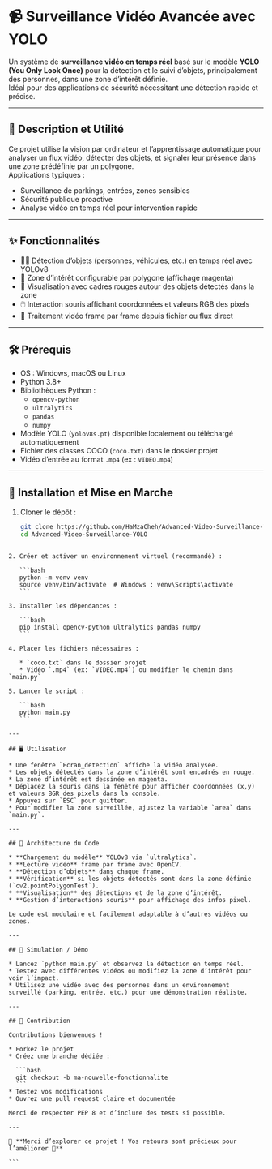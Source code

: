 # 📹 Surveillance Vidéo Avancée avec YOLO

Un système de **surveillance vidéo en temps réel** basé sur le modèle **YOLO (You Only Look Once)** pour la détection et le suivi d’objets, principalement des personnes, dans une zone d’intérêt définie.  
Idéal pour des applications de sécurité nécessitant une détection rapide et précise.

---

## 📜 Description et Utilité

Ce projet utilise la vision par ordinateur et l’apprentissage automatique pour analyser un flux vidéo, détecter des objets, et signaler leur présence dans une zone prédéfinie par un polygone.  
Applications typiques :  
- Surveillance de parkings, entrées, zones sensibles  
- Sécurité publique proactive  
- Analyse vidéo en temps réel pour intervention rapide

---

## ✨ Fonctionnalités

- 🕵️‍♂️ Détection d’objets (personnes, véhicules, etc.) en temps réel avec YOLOv8  
- 📍 Zone d’intérêt configurable par polygone (affichage magenta)  
- 🎨 Visualisation avec cadres rouges autour des objets détectés dans la zone  
- 🖱️ Interaction souris affichant coordonnées et valeurs RGB des pixels  
- 📡 Traitement vidéo frame par frame depuis fichier ou flux direct

---

## 🛠️ Prérequis

- OS : Windows, macOS ou Linux  
- Python 3.8+  
- Bibliothèques Python :  
  - `opencv-python`  
  - `ultralytics`  
  - `pandas`  
  - `numpy`  
- Modèle YOLO (`yolov8s.pt`) disponible localement ou téléchargé automatiquement  
- Fichier des classes COCO (`coco.txt`) dans le dossier projet  
- Vidéo d’entrée au format `.mp4` (ex : `VIDEO.mp4`)

---

## 🚀 Installation et Mise en Marche

1. Cloner le dépôt :  
   ```bash
   git clone https://github.com/HaMzaCheh/Advanced-Video-Surveillance-YOLO.git
   cd Advanced-Video-Surveillance-YOLO
````

2. Créer et activer un environnement virtuel (recommandé) :

   ```bash
   python -m venv venv
   source venv/bin/activate  # Windows : venv\Scripts\activate
   ```

3. Installer les dépendances :

   ```bash
   pip install opencv-python ultralytics pandas numpy
   ```

4. Placer les fichiers nécessaires :

   * `coco.txt` dans le dossier projet
   * Vidéo `.mp4` (ex: `VIDEO.mp4`) ou modifier le chemin dans `main.py`

5. Lancer le script :

   ```bash
   python main.py
   ```

---

## 🖥️ Utilisation

* Une fenêtre `Ecran_detection` affiche la vidéo analysée.
* Les objets détectés dans la zone d’intérêt sont encadrés en rouge.
* La zone d’intérêt est dessinée en magenta.
* Déplacez la souris dans la fenêtre pour afficher coordonnées (x,y) et valeurs BGR des pixels dans la console.
* Appuyez sur `ESC` pour quitter.
* Pour modifier la zone surveillée, ajustez la variable `area` dans `main.py`.

---

## 🧠 Architecture du Code

* **Chargement du modèle** YOLOv8 via `ultralytics`.
* **Lecture vidéo** frame par frame avec OpenCV.
* **Détection d’objets** dans chaque frame.
* **Vérification** si les objets détectés sont dans la zone définie (`cv2.pointPolygonTest`).
* **Visualisation** des détections et de la zone d’intérêt.
* **Gestion d’interactions souris** pour affichage des infos pixel.

Le code est modulaire et facilement adaptable à d’autres vidéos ou zones.

---

## 🎥 Simulation / Démo

* Lancez `python main.py` et observez la détection en temps réel.
* Testez avec différentes vidéos ou modifiez la zone d’intérêt pour voir l’impact.
* Utilisez une vidéo avec des personnes dans un environnement surveillé (parking, entrée, etc.) pour une démonstration réaliste.

---

## 🤝 Contribution

Contributions bienvenues !

* Forkez le projet
* Créez une branche dédiée :

  ```bash
  git checkout -b ma-nouvelle-fonctionnalite
  ```
* Testez vos modifications
* Ouvrez une pull request claire et documentée

Merci de respecter PEP 8 et d’inclure des tests si possible.

---

💬 **Merci d’explorer ce projet ! Vos retours sont précieux pour l’améliorer 🚀**

```
